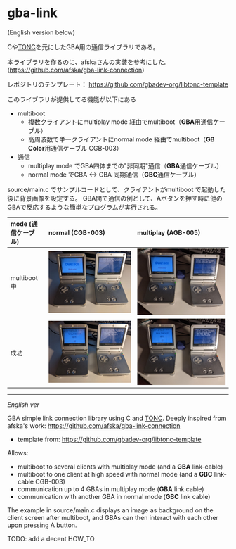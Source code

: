 # gba-link

(English version below)

Cや[TONC](http://coranac.com/tonc/text/)を元にしたGBA用の通信ライブラリである。

本ライブラリを作るのに、afskaさんの実装を参考にした。 (https://github.com/afska/gba-link-connection)

レポジトリのテンプレート： https://github.com/gbadev-org/libtonc-template

このライブラリが提供してる機能が以下にある

- multiboot
  - 複数クライアントにmultiplay mode 経由でmultiboot（**GBA**用通信ケーブル）
  - 高周波数で単一クライアントにnormal mode 経由でmultiboot（**GB Color**用通信ケーブル CGB-003）
- 通信
  - multiplay mode でGBA四体までの"非同期"通信（**GBA**通信ケーブル）
  - normal mode でGBA <-> GBA 同期通信（**GBC**通信ケーブル）

source/main.c でサンプルコードとして、クライアントがmultiboot で起動した後に背景画像を設定する。
GBA間で通信の例として、Aボタンを押す時に他のGBAで反応するような簡単なプログラムが実行される。

|mode (通信ケーブル)|normal (CGB-003)|multiplay (AGB-005)|
|:--|:--|:--|
|multiboot中|![multiboot normal](images/normal_multiboot.jpg)|![multiboot multiplay](images/multiplay_multiboot.jpg)|
|成功|![success normal](images/normal_success.jpg)|![success multiplay](images/multiplay_success.jpg)|

---------

*English ver*

GBA simple link connection library using C and [TONC](http://coranac.com/tonc/text/).
Deeply inspired from afska's work: https://github.com/afska/gba-link-connection

- template from: https://github.com/gbadev-org/libtonc-template

Allows: 
- multiboot to several clients with multiplay mode (and a **GBA** link-cable)
- multiboot to one client at high speed with normal mode (and a **GBC** link-cable CGB-003)
- communication up to 4 GBAs in multiplay mode (**GBA** link cable)
- communication with another GBA in normal mode (**GBC** link cable)

The example in source/main.c displays an image as background on the client screen after multiboot, and GBAs can then interact with each other upon pressing A button.

TODO: add a decent HOW_TO
